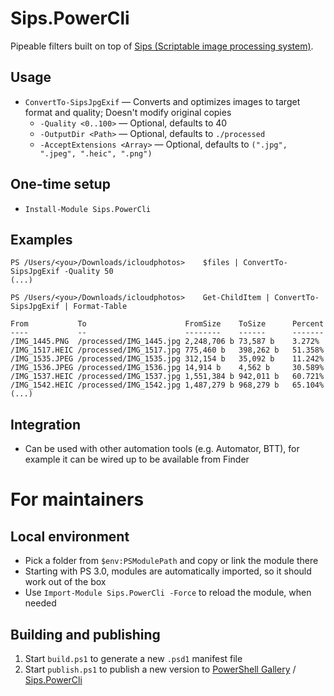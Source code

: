 # Sips.PowerCli

Pipeable filters built on top of [Sips (Scriptable image processing system)](https://ss64.com/osx/sips.html).

## Usage

- `ConvertTo-SipsJpgExif` — Converts and optimizes images to target format and quality; Doesn't modify original copies
  - `-Quality <0..100>` — Optional, defaults to 40
  - `-OutputDir <Path>` — Optional, defaults to `./processed`
  - `-AcceptExtensions <Array>` — Optional, defaults to `(".jpg", ".jpeg", ".heic", ".png")`

## One-time setup

- `Install-Module Sips.PowerCli`

## Examples

```
PS /Users/<you>/Downloads/icloudphotos>    $files | ConvertTo-SipsJpgExif -Quality 50
(...)

PS /Users/<you>/Downloads/icloudphotos>    Get-ChildItem | ConvertTo-SipsJpgExif | Format-Table

From           To                      FromSize    ToSize      Percent
----           --                      --------    ------      -------
/IMG_1445.PNG  /processed/IMG_1445.jpg 2,248,706 b 73,587 b    3.272%
/IMG_1517.HEIC /processed/IMG_1517.jpg 775,460 b   398,262 b   51.358%
/IMG_1535.JPEG /processed/IMG_1535.jpg 312,154 b   35,092 b    11.242%
/IMG_1536.JPEG /processed/IMG_1536.jpg 14,914 b    4,562 b     30.589%
/IMG_1537.HEIC /processed/IMG_1537.jpg 1,551,384 b 942,011 b   60.721%
/IMG_1542.HEIC /processed/IMG_1542.jpg 1,487,279 b 968,279 b   65.104%
(...)
```

## Integration

- Can be used with other automation tools (e.g. Automator, BTT), for example it can be wired up to be available from Finder

# For maintainers

## Local environment

- Pick a folder from `$env:PSModulePath` and copy or link the module there
- Starting with PS 3.0, modules are automatically imported, so it should work out of the box
- Use `Import-Module Sips.PowerCli -Force` to reload the module, when needed

## Building and publishing

1. Start `build.ps1` to generate a new `.psd1` manifest file
2. Start `publish.ps1` to publish a new version to [PowerShell Gallery](https://www.powershellgallery.com) / [Sips.PowerCli](https://www.powershellgallery.com/packages/Sips.PowerCli)
